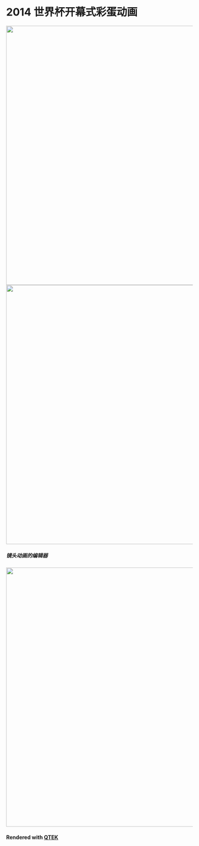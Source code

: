 # 2014 世界杯开幕式彩蛋动画

<img src="./screenshots/1.png" width="700" alt="" />
<img src="./screenshots/2.png" width="700" alt="" />

##### 镜头动画的编辑器
<img src="./screenshots/3.png" width="700" alt="" />

#### Rendered with [QTEK](https://github.com/pissang/qtek)

